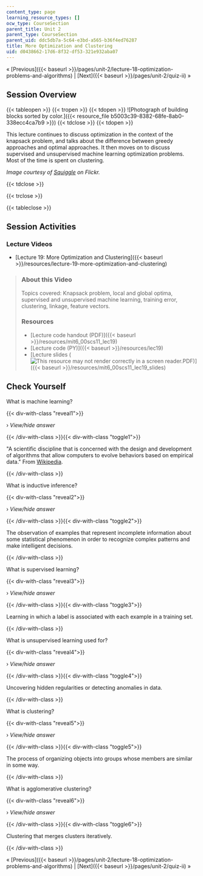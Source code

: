 ```yaml
---
content_type: page
learning_resource_types: []
ocw_type: CourseSection
parent_title: Unit 2
parent_type: CourseSection
parent_uid: ddc5db7a-5c64-e3bd-a565-b36f4ed76287
title: More Optimization and Clustering
uid: d0438662-17d6-8f32-df53-321e932aba07
---
```


« [Previous]({{< baseurl >}}/pages/unit-2/lecture-18-optimization-problems-and-algorithms) | [Next]({{< baseurl >}}/pages/unit-2/quiz-ii) »

Session Overview
----------------

{{< tableopen >}}
{{< tropen >}}
{{< tdopen >}}
![Photograph of building blocks sorted by color.]({{< resource_file b5003c39-8382-68fe-8ab0-338ecc4ca7b9 >}})
{{< tdclose >}}
{{< tdopen >}}


This lecture continues to discuss optimization in the context of the knapsack problem, and talks about the difference between greedy approaches and optimal approaches. It then moves on to discuss supervised and unsupervised machine learning optimization problems. Most of the time is spent on clustering.

_Image courtesy of [Squiggle](http://www.flickr.com/photos/stephenr/4151278461/) on Flickr._


{{< tdclose >}}

{{< trclose >}}

{{< tableclose >}}

Session Activities
------------------

### Lecture Videos

*   [Lecture 19: More Optimization and Clustering]({{< baseurl >}}/resources/lecture-19-more-optimization-and-clustering)

> ### About this Video
> 
> Topics covered: Knapsack problem, local and global optima, supervised and unsupervised machine learning, training error, clustering, linkage, feature vectors.
> 
> ### Resources
> 
> *   [Lecture code handout (PDF)]({{< baseurl >}}/resources/mit6_00scs11_lec19)
> *   [Lecture code (PY)]({{< baseurl >}}/resources/lec19)
> *   [Lecture slides (![This resource may not render correctly in a screen reader.](/images/inacessible.gif)PDF)]({{< baseurl >}}/resources/mit6_00scs11_lec19_slides)

Check Yourself
--------------

What is machine learning?

{{< div-with-class "reveal1">}}

› _View/hide answer_

{{< /div-with-class >}}{{< div-with-class "toggle1">}}

"A scientific discipline that is concerned with the design and development of algorithms that allow computers to evolve behaviors based on empirical data." From [Wikipedia](http://en.wikipedia.org/wiki/Machine_learning).

{{< /div-with-class >}}

What is inductive inference?

{{< div-with-class "reveal2">}}

› _View/hide answer_

{{< /div-with-class >}}{{< div-with-class "toggle2">}}

The observation of examples that represent incomplete information about some statistical phenomenon in order to recognize complex patterns and make intelligent decisions.

{{< /div-with-class >}}

What is supervised learning?

{{< div-with-class "reveal3">}}

› _View/hide answer_

{{< /div-with-class >}}{{< div-with-class "toggle3">}}

Learning in which a label is associated with each example in a training set.

{{< /div-with-class >}}

What is unsupervised learning used for?

{{< div-with-class "reveal4">}}

› _View/hide answer_

{{< /div-with-class >}}{{< div-with-class "toggle4">}}

Uncovering hidden regularities or detecting anomalies in data.

{{< /div-with-class >}}

What is clustering?

{{< div-with-class "reveal5">}}

› _View/hide answer_

{{< /div-with-class >}}{{< div-with-class "toggle5">}}

The process of organizing objects into groups whose members are similar in some way.

{{< /div-with-class >}}

What is agglomerative clustering?

{{< div-with-class "reveal6">}}

› _View/hide answer_

{{< /div-with-class >}}{{< div-with-class "toggle6">}}

Clustering that merges clusters iteratively.

{{< /div-with-class >}}

« [Previous]({{< baseurl >}}/pages/unit-2/lecture-18-optimization-problems-and-algorithms) | [Next]({{< baseurl >}}/pages/unit-2/quiz-ii) »